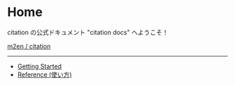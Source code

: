 # Home

citation の公式ドキュメント "citation docs" へようこそ！

[m2en / citation](https://github.com/m2en/citation)

----

- [Getting Started](./getting-started.md)
- [Reference (使い方)](./reference/index.md)
